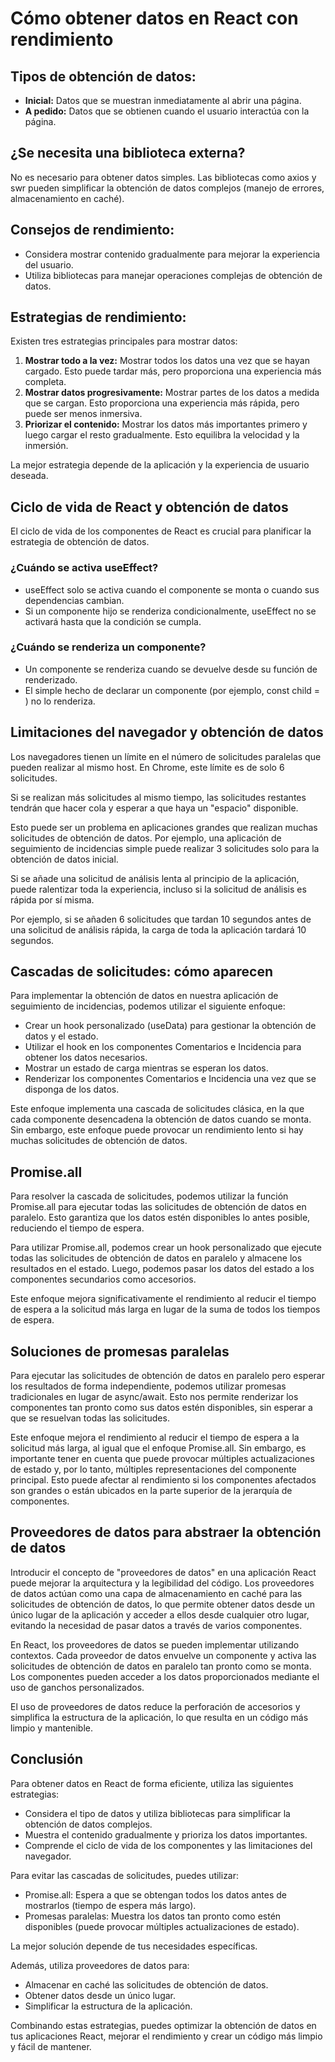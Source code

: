 # Cómo obtener datos en React con rendimiento

## Tipos de obtención de datos:

- **Inicial:** Datos que se muestran inmediatamente al abrir una página.
- **A pedido:** Datos que se obtienen cuando el usuario interactúa con la página.

## ¿Se necesita una biblioteca externa?

No es necesario para obtener datos simples.
Las bibliotecas como axios y swr pueden simplificar la obtención de datos complejos (manejo de errores, almacenamiento en caché).

## Consejos de rendimiento:

- Considera mostrar contenido gradualmente para mejorar la experiencia del usuario.
- Utiliza bibliotecas para manejar operaciones complejas de obtención de datos.

## Estrategias de rendimiento:

Existen tres estrategias principales para mostrar datos:

1. **Mostrar todo a la vez:** Mostrar todos los datos una vez que se hayan cargado. Esto puede tardar más, pero proporciona una experiencia más completa.
2. **Mostrar datos progresivamente:** Mostrar partes de los datos a medida que se cargan. Esto proporciona una experiencia más rápida, pero puede ser menos inmersiva.
3. **Priorizar el contenido:** Mostrar los datos más importantes primero y luego cargar el resto gradualmente. Esto equilibra la velocidad y la inmersión.

La mejor estrategia depende de la aplicación y la experiencia de usuario deseada.

## Ciclo de vida de React y obtención de datos

El ciclo de vida de los componentes de React es crucial para planificar la estrategia de obtención de datos.

### ¿Cuándo se activa useEffect?

- useEffect solo se activa cuando el componente se monta o cuando sus dependencias cambian.
- Si un componente hijo se renderiza condicionalmente, useEffect no se activará hasta que la condición se cumpla.

### ¿Cuándo se renderiza un componente?

- Un componente se renderiza cuando se devuelve desde su función de renderizado.
- El simple hecho de declarar un componente (por ejemplo, const child = <Child />) no lo renderiza.

## Limitaciones del navegador y obtención de datos

Los navegadores tienen un límite en el número de solicitudes paralelas que pueden realizar al mismo host. En Chrome, este límite es de solo 6 solicitudes.

Si se realizan más solicitudes al mismo tiempo, las solicitudes restantes tendrán que hacer cola y esperar a que haya un "espacio" disponible.

Esto puede ser un problema en aplicaciones grandes que realizan muchas solicitudes de obtención de datos. Por ejemplo, una aplicación de seguimiento de incidencias simple puede realizar 3 solicitudes solo para la obtención de datos inicial.

Si se añade una solicitud de análisis lenta al principio de la aplicación, puede ralentizar toda la experiencia, incluso si la solicitud de análisis es rápida por sí misma.

Por ejemplo, si se añaden 6 solicitudes que tardan 10 segundos antes de una solicitud de análisis rápida, la carga de toda la aplicación tardará 10 segundos.

## Cascadas de solicitudes: cómo aparecen

Para implementar la obtención de datos en nuestra aplicación de seguimiento de incidencias, podemos utilizar el siguiente enfoque:

- Crear un hook personalizado (useData) para gestionar la obtención de datos y el estado.
- Utilizar el hook en los componentes Comentarios e Incidencia para obtener los datos necesarios.
- Mostrar un estado de carga mientras se esperan los datos.
- Renderizar los componentes Comentarios e Incidencia una vez que se disponga de los datos.

Este enfoque implementa una cascada de solicitudes clásica, en la que cada componente desencadena la obtención de datos cuando se monta. Sin embargo, este enfoque puede provocar un rendimiento lento si hay muchas solicitudes de obtención de datos.

## Promise.all

Para resolver la cascada de solicitudes, podemos utilizar la función Promise.all para ejecutar todas las solicitudes de obtención de datos en paralelo. Esto garantiza que los datos estén disponibles lo antes posible, reduciendo el tiempo de espera.

Para utilizar Promise.all, podemos crear un hook personalizado que ejecute todas las solicitudes de obtención de datos en paralelo y almacene los resultados en el estado. Luego, podemos pasar los datos del estado a los componentes secundarios como accesorios.

Este enfoque mejora significativamente el rendimiento al reducir el tiempo de espera a la solicitud más larga en lugar de la suma de todos los tiempos de espera.

## Soluciones de promesas paralelas

Para ejecutar las solicitudes de obtención de datos en paralelo pero esperar los resultados de forma independiente, podemos utilizar promesas tradicionales en lugar de async/await. Esto nos permite renderizar los componentes tan pronto como sus datos estén disponibles, sin esperar a que se resuelvan todas las solicitudes.

Este enfoque mejora el rendimiento al reducir el tiempo de espera a la solicitud más larga, al igual que el enfoque Promise.all. Sin embargo, es importante tener en cuenta que puede provocar múltiples actualizaciones de estado y, por lo tanto, múltiples representaciones del componente principal. Esto puede afectar al rendimiento si los componentes afectados son grandes o están ubicados en la parte superior de la jerarquía de componentes.

## Proveedores de datos para abstraer la obtención de datos

Introducir el concepto de "proveedores de datos" en una aplicación React puede mejorar la arquitectura y la legibilidad del código. Los proveedores de datos actúan como una capa de almacenamiento en caché para las solicitudes de obtención de datos, lo que permite obtener datos desde un único lugar de la aplicación y acceder a ellos desde cualquier otro lugar, evitando la necesidad de pasar datos a través de varios componentes.

En React, los proveedores de datos se pueden implementar utilizando contextos. Cada proveedor de datos envuelve un componente y activa las solicitudes de obtención de datos en paralelo tan pronto como se monta. Los componentes pueden acceder a los datos proporcionados mediante el uso de ganchos personalizados.

El uso de proveedores de datos reduce la perforación de accesorios y simplifica la estructura de la aplicación, lo que resulta en un código más limpio y mantenible.

## Conclusión

Para obtener datos en React de forma eficiente, utiliza las siguientes estrategias:

- Considera el tipo de datos y utiliza bibliotecas para simplificar la obtención de datos complejos.
- Muestra el contenido gradualmente y prioriza los datos importantes.
- Comprende el ciclo de vida de los componentes y las limitaciones del navegador.

Para evitar las cascadas de solicitudes, puedes utilizar:

- Promise.all: Espera a que se obtengan todos los datos antes de mostrarlos (tiempo de espera más largo).
- Promesas paralelas: Muestra los datos tan pronto como estén disponibles (puede provocar múltiples actualizaciones de estado).

La mejor solución depende de tus necesidades específicas.

Además, utiliza proveedores de datos para:

- Almacenar en caché las solicitudes de obtención de datos.
- Obtener datos desde un único lugar.
- Simplificar la estructura de la aplicación.

Combinando estas estrategias, puedes optimizar la obtención de datos en tus aplicaciones React, mejorar el rendimiento y crear un código más limpio y fácil de mantener.